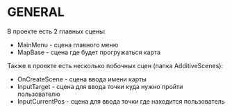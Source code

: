 # GENERAL

В проекте есть 2 главных сцены:
* MainMenu - сцена главного меню
* MapBase - сцена где будет прогружаться карта

Также в проекте есть несколько побочных сцен (папка AdditiveScenes):
* OnCreateScene - сцена ввода имени карты
* InputTarget - сцена для ввода точки куда нужно пройти пользователю
* InputCurrentPos - сцена для ввода точки где находится пользователь
